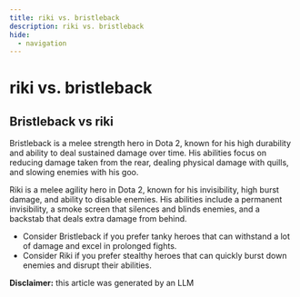 ```yaml
---
title: riki vs. bristleback
description: riki vs. bristleback
hide:
  - navigation
---
```

# riki vs. bristleback

## Bristleback vs riki

Bristleback is a melee strength hero in Dota 2, known for his high durability and ability to deal sustained damage over time. His abilities focus on reducing damage taken from the rear, dealing physical damage with quills, and slowing enemies with his goo.

Riki is a melee agility hero in Dota 2, known for his invisibility, high burst damage, and ability to disable enemies. His abilities include a permanent invisibility, a smoke screen that silences and blinds enemies, and a backstab that deals extra damage from behind.

- Consider Bristleback if you prefer tanky heroes that can withstand a lot of damage and excel in prolonged fights.
- Consider Riki if you prefer stealthy heroes that can quickly burst down enemies and disrupt their abilities.


**Disclaimer:** this article was generated by an LLM
